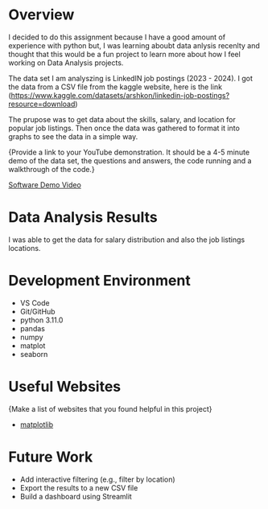 # Overview

I decided to do this assignment because I have a good amount of experience with python but, I was learning aboubt data anlysis recenlty and thought that this would be a fun project to learn more about how I feel working on Data Analysis projects.

The data set I am analyszing is LinkedIN job postings (2023 - 2024). I got the data from a CSV file from the kaggle website, here is the link (https://www.kaggle.com/datasets/arshkon/linkedin-job-postings?resource=download)

The prupose was to get data about the skills, salary, and location for popular job listings. Then once the data was gathered to format it into graphs to see the data in a simple way.

{Provide a link to your YouTube demonstration.  It should be a 4-5 minute demo of the data set, the questions and answers, the code running and a walkthrough of the code.}

[Software Demo Video](http://youtube.link.goes.here)

# Data Analysis Results

I was able to get the data for salary distribution and also the job listings locations.

# Development Environment

* VS Code
* Git/GitHub
* python 3.11.0
* pandas
* numpy
* matplot
* seaborn

# Useful Websites

{Make a list of websites that you found helpful in this project}
* [matplotlib](https://matplotlib.org/)

# Future Work

* Add interactive filtering (e.g., filter by location)
* Export the results to a new CSV file
* Build a dashboard using Streamlit